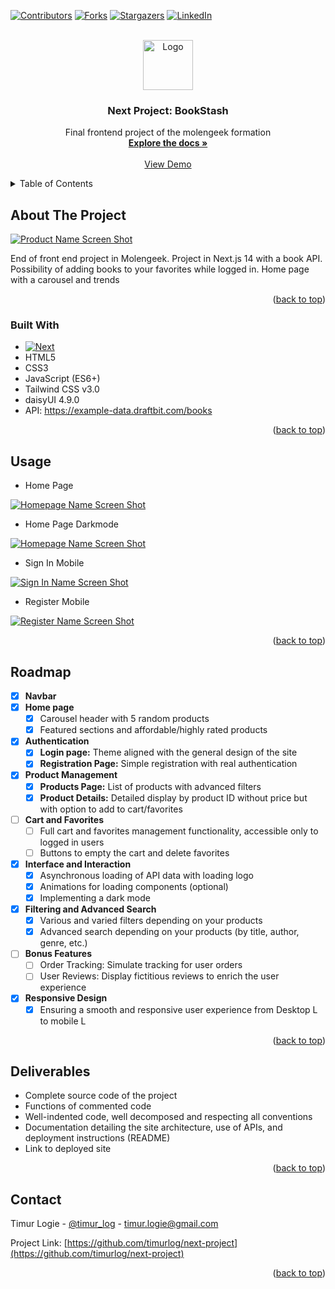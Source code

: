 <!-- Improved compatibility of back to top link: See: https://github.com/othneildrew/Best-README-Template/pull/73 -->

<a name="readme-top"></a>

<!--
*** Thanks for checking out the Best-README-Template. If you have a suggestion
*** that would make this better, please fork the repo and create a pull request
*** or simply open an issue with the tag "enhancement".
*** Don't forget to give the project a star!
*** Thanks again! Now go create something AMAZING! :D
-->

<!-- PROJECT SHIELDS -->
<!--
*** I'm using markdown "reference style" links for readability.
*** Reference links are enclosed in brackets [ ] instead of parentheses ( ).
*** See the bottom of this document for the declaration of the reference variables
*** for contributors-url, forks-url, etc. This is an optional, concise syntax you may use.
*** https://www.markdownguide.org/basic-syntax/#reference-style-links
-->

[![Contributors][contributors-shield]][contributors-url]
[![Forks][forks-shield]][forks-url]
[![Stargazers][stars-shield]][stars-url]
[![LinkedIn][linkedin-shield]][linkedin-url]

<!-- PROJECT LOGO -->
<br />
<div align="center">
  <a href="https://github.com/timurlog/next-project">
    <img src="./public/image/icon/favicon.png" alt="Logo" width="80" height="80">
  </a>

<h3 align="center">Next Project: BookStash</h3>

  <p align="center">
    Final frontend project of the molengeek formation
    <br />
    <a href="https://github.com/timurlog/next-project"><strong>Explore the docs »</strong></a>
    <br />
    <br />
    <a href="https://bookstash.vercel.app">View Demo</a>
  </p>
</div>

<!-- TABLE OF CONTENTS -->
<details>
  <summary>Table of Contents</summary>
  <ol>
    <li>
      <a href="#about-the-project">About The Project</a>
      <ul>
        <li><a href="#built-with">Built With</a></li>
      </ul>
    </li>
    <li><a href="#usage">Usage</a></li>
    <li><a href="#roadmap">Roadmap</a></li>
    <li><a href="#deliverables">Deliverables</a></li>
    <li><a href="#contact">Contact</a></li>
  </ol>
</details>

<!-- ABOUT THE PROJECT -->

## About The Project

[![Product Name Screen Shot][product-screenshot]](https://bookstash.vercel.app)

End of front end project in Molengeek. Project in Next.js 14 with a book API. Possibility of adding books to your favorites while logged in. Home page with a carousel and trends

<p align="right">(<a href="#readme-top">back to top</a>)</p>

### Built With

- [![Next][Next.js]][Next-url]
- HTML5
- CSS3
- JavaScript (ES6+)
- Tailwind CSS v3.0
- daisyUI 4.9.0
- API: https://example-data.draftbit.com/books

<p align="right">(<a href="#readme-top">back to top</a>)</p>

<!-- USAGE EXAMPLES -->

## Usage

- Home Page

[![Homepage Name Screen Shot][homepage-screenshot]](https://bookstash.vercel.app)

- Home Page Darkmode

[![Homepage Name Screen Shot][homepageD-screenshot]](https://bookstash.vercel.app)

- Sign In Mobile

[![Sign In Name Screen Shot][sign-in-screenshot]](https://bookstash.vercel.app/sign-in)

- Register Mobile

[![Register Name Screen Shot][register-screenshot]](https://bookstash.vercel.app/register)

<p align="right">(<a href="#readme-top">back to top</a>)</p>

<!-- ROADMAP -->

## Roadmap

- [x] **Navbar**
- [x] **Home page**
  - [x] Carousel header with 5 random products
  - [x] Featured sections and affordable/highly rated products
- [x] **Authentication**
  - [x] **Login page:** Theme aligned with the general design of the site
  - [x] **Registration Page:** Simple registration with real authentication
- [x] **Product Management**
  - [x] **Products Page:** List of products with advanced filters
  - [x] **Product Details:** Detailed display by product ID without price but with option to add to cart/favorites
- [ ] **Cart and Favorites**
  - [ ] Full cart and favorites management functionality, accessible only to logged in users
  - [ ] Buttons to empty the cart and delete favorites
- [x] **Interface and Interaction**
  - [x] Asynchronous loading of API data with loading logo
  - [x] Animations for loading components (optional)
  - [x] Implementing a dark mode
- [x] **Filtering and Advanced Search**
  - [x] Various and varied filters depending on your products
  - [x] Advanced search depending on your products (by title, author, genre, etc.)
- [ ] **Bonus Features**
  - [ ] Order Tracking: Simulate tracking for user orders
  - [ ] User Reviews: Display fictitious reviews to enrich the user experience
- [x] **Responsive Design**
  - [x] Ensuring a smooth and responsive user experience from Desktop L to mobile L

<p align="right">(<a href="#readme-top">back to top</a>)</p>

<!-- DELIVERABLES -->

## Deliverables

- Complete source code of the project
- Functions of commented code
- Well-indented code, well decomposed and respecting all conventions
- Documentation detailing the site architecture, use of APIs, and deployment instructions (README)
- Link to deployed site

<p align="right">(<a href="#readme-top">back to top</a>)</p>

<!-- CONTACT -->

## Contact

Timur Logie - [@timur_log](https://twitter.com/timur_log) - timur.logie@gmail.com

Project Link: [https://github.com/timurlog/next-project](https://github.com/timurlog/next-project)

<p align="right">(<a href="#readme-top">back to top</a>)</p>

<!-- MARKDOWN LINKS & IMAGES -->
<!-- https://www.markdownguide.org/basic-syntax/#reference-style-links -->

[contributors-shield]: https://img.shields.io/github/contributors/timurlog/next-project.svg?style=for-the-badge
[contributors-url]: https://github.com/timurlog/next-project/graphs/contributors
[forks-shield]: https://img.shields.io/github/forks/timurlog/next-project.svg?style=for-the-badge
[forks-url]: https://github.com/timurlog/next-project/network/members
[stars-shield]: https://img.shields.io/github/stars/timurlog/next-project.svg?style=for-the-badge
[stars-url]: https://github.com/timurlog/next-project/stargazers
[issues-shield]: https://img.shields.io/github/issues/timurlog/next-project.svg?style=for-the-badge
[issues-url]: https://github.com/timurlog/next-project/issues
[license-shield]: https://img.shields.io/github/license/timurlog/next-project.svg?style=for-the-badge
[license-url]: https://github.com/timurlog/next-project/blob/master/LICENSE.txt
[linkedin-shield]: https://img.shields.io/badge/-LinkedIn-black.svg?style=for-the-badge&logo=linkedin&colorB=555
[linkedin-url]: https://linkedin.com/in/timur-logie/
[product-screenshot]: ./public/image/screeshot/booklist.png
[homepage-screenshot]: ./public/image/screeshot/homepage.png
[homepageD-screenshot]: ./public/image/screeshot/homepagedarkmode.png
[sign-in-screenshot]: ./public/image/screeshot/sign-in-mobile.png
[register-screenshot]: ./public/image/screeshot/register-mobile.png
[Next.js]: https://img.shields.io/badge/next.js-000000?style=for-the-badge&logo=nextdotjs&logoColor=white
[Next-url]: https://nextjs.org/
[React.js]: https://img.shields.io/badge/React-20232A?style=for-the-badge&logo=react&logoColor=61DAFB
[React-url]: https://reactjs.org/
[Vue.js]: https://img.shields.io/badge/Vue.js-35495E?style=for-the-badge&logo=vuedotjs&logoColor=4FC08D
[Vue-url]: https://vuejs.org/
[Angular.io]: https://img.shields.io/badge/Angular-DD0031?style=for-the-badge&logo=angular&logoColor=white
[Angular-url]: https://angular.io/
[Svelte.dev]: https://img.shields.io/badge/Svelte-4A4A55?style=for-the-badge&logo=svelte&logoColor=FF3E00
[Svelte-url]: https://svelte.dev/
[Laravel.com]: https://img.shields.io/badge/Laravel-FF2D20?style=for-the-badge&logo=laravel&logoColor=white
[Laravel-url]: https://laravel.com
[Bootstrap.com]: https://img.shields.io/badge/Bootstrap-563D7C?style=for-the-badge&logo=bootstrap&logoColor=white
[Bootstrap-url]: https://getbootstrap.com
[JQuery.com]: https://img.shields.io/badge/jQuery-0769AD?style=for-the-badge&logo=jquery&logoColor=white
[JQuery-url]: https://jquery.com
